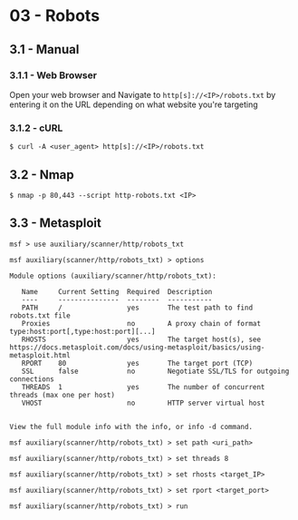 # 03 - Robots

## 3.1 - Manual

### 3.1.1 - Web Browser

Open your web browser and Navigate to `http[s]://<IP>/robots.txt` by entering it on the URL depending on what website you're targeting

### 3.1.2 - cURL

`$ curl -A <user_agent> http[s]://<IP>/robots.txt`

## 3.2 - Nmap

`$ nmap -p 80,443 --script http-robots.txt <IP>`

## 3.3 - Metasploit

```
msf > use auxiliary/scanner/http/robots_txt

msf auxiliary(scanner/http/robots_txt) > options

Module options (auxiliary/scanner/http/robots_txt):

   Name     Current Setting  Required  Description
   ----     ---------------  --------  -----------
   PATH     /                yes       The test path to find robots.txt file
   Proxies                   no        A proxy chain of format type:host:port[,type:host:port][...]
   RHOSTS                    yes       The target host(s), see https://docs.metasploit.com/docs/using-metasploit/basics/using-metasploit.html
   RPORT    80               yes       The target port (TCP)
   SSL      false            no        Negotiate SSL/TLS for outgoing connections
   THREADS  1                yes       The number of concurrent threads (max one per host)
   VHOST                     no        HTTP server virtual host


View the full module info with the info, or info -d command.

msf auxiliary(scanner/http/robots_txt) > set path <uri_path>

msf auxiliary(scanner/http/robots_txt) > set threads 8

msf auxiliary(scanner/http/robots_txt) > set rhosts <target_IP>

msf auxiliary(scanner/http/robots_txt) > set rport <target_port>

msf auxiliary(scanner/http/robots_txt) > run
```